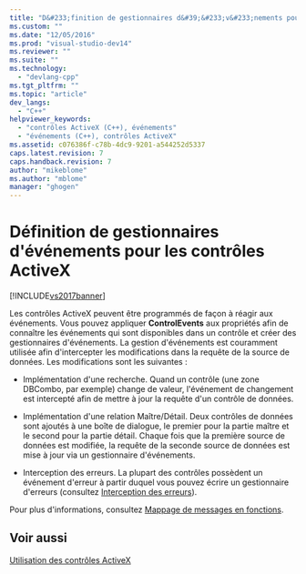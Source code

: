 ```yaml
---
title: "D&#233;finition de gestionnaires d&#39;&#233;v&#233;nements pour les contr&#244;les ActiveX | Microsoft Docs"
ms.custom: ""
ms.date: "12/05/2016"
ms.prod: "visual-studio-dev14"
ms.reviewer: ""
ms.suite: ""
ms.technology: 
  - "devlang-cpp"
ms.tgt_pltfrm: ""
ms.topic: "article"
dev_langs: 
  - "C++"
helpviewer_keywords: 
  - "contrôles ActiveX (C++), événements"
  - "événements (C++), contrôles ActiveX"
ms.assetid: c076386f-c78b-4dc9-9201-a544252d5337
caps.latest.revision: 7
caps.handback.revision: 7
author: "mikeblome"
ms.author: "mblome"
manager: "ghogen"
---
```

# D&#233;finition de gestionnaires d&#39;&#233;v&#233;nements pour les contr&#244;les ActiveX
[!INCLUDE[vs2017banner](../../assembler/inline/includes/vs2017banner.md)]

Les contrôles ActiveX peuvent être programmés de façon à réagir aux événements.  Vous pouvez appliquer **ControlEvents** aux propriétés afin de connaître les événements qui sont disponibles dans un contrôle et créer des gestionnaires d'événements.  La gestion d'événements est couramment utilisée afin d'intercepter les modifications dans la requête de la source de données.  Les modifications sont les suivantes :  
  
-   Implémentation d'une recherche.  Quand un contrôle \(une zone DBCombo, par exemple\) change de valeur, l'événement de changement est intercepté afin de mettre à jour la requête d'un contrôle de données.  
  
-   Implémentation d'une relation Maître\/Détail.  Deux contrôles de données sont ajoutés à une boîte de dialogue, le premier pour la partie maître et le second pour la partie détail.  Chaque fois que la première source de données est modifiée, la requête de la seconde source de données est mise à jour via un gestionnaire d'événements.  
  
-   Interception des erreurs.  La plupart des contrôles possèdent un événement d'erreur à partir duquel vous pouvez écrire un gestionnaire d'erreurs \(consultez [Interception des erreurs](../../data/ado-rdo/error-trapping.md)\).  
  
 Pour plus d'informations, consultez [Mappage de messages en fonctions](../../mfc/reference/mapping-messages-to-functions.md).  
  
## Voir aussi  
 [Utilisation des contrôles ActiveX](../../data/ado-rdo/using-activex-controls.md)